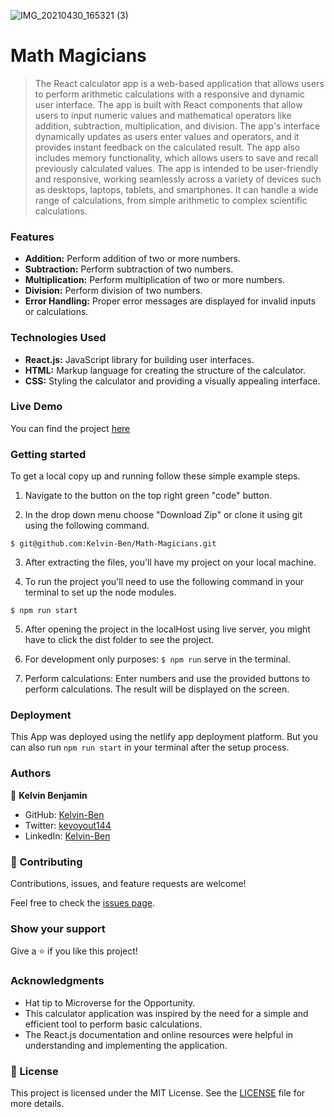 ![IMG_20210430_165321 (3)](https://github.com/Kelvin-Ben/math-magicians/assets/85459676/7ff34d10-5a64-472f-b6c5-159c46110fdb)


# Math Magicians

> The React calculator app is a web-based application that allows users to perform arithmetic calculations with a responsive and dynamic user interface. The app is built with React components that allow users to input numeric values and mathematical operators like addition, subtraction, multiplication, and division.
The app's interface dynamically updates as users enter values and operators, and it provides instant feedback on the calculated result. The app also includes memory functionality, which allows users to save and recall previously calculated values.
The app is intended to be user-friendly and responsive, working seamlessly across a variety of devices such as desktops, laptops, tablets, and smartphones. It can handle a wide range of calculations, from simple arithmetic to complex scientific calculations.

### Features
- **Addition:** Perform addition of two or more numbers.
- **Subtraction:** Perform subtraction of two numbers.
- **Multiplication:** Perform multiplication of two or more numbers.
- **Division:** Perform division of two numbers.
- **Error Handling:** Proper error messages are displayed for invalid inputs or calculations.

### Technologies Used

- **React.js:** JavaScript library for building user interfaces.
- **HTML:** Markup language for creating the structure of the calculator.
- **CSS:** Styling the calculator and providing a visually appealing interface.

### Live Demo 

You can find the project [here](https://reactcalcalculatorapp.netlify.app/)

### Getting started

To get a local copy up and running follow these simple example steps.

1. Navigate to the button on the top right green "code" button.

2. In the drop down menu choose "Download Zip" or clone it using git using the following command.

```$ git@github.com:Kelvin-Ben/Math-Magicians.git```

3. After extracting the files, you'll have my project on your local machine.

4. To run the project you'll need to use the following command in your terminal to set up the node modules.

```$ npm run start```

5. After opening the project in the localHost using live server, you might have to click the dist folder to see the project.

6. For development only purposes: ```$ npm run``` serve in the terminal.

7. Perform calculations: Enter numbers and use the provided buttons to perform calculations. The result will be displayed on the screen.


### Deployment

This App was deployed using the netlify app deployment platform. But you can also run ```npm run start``` in your terminal after the setup process.

### Authors

👤 **Kelvin Benjamin**

- GitHub: [Kelvin-Ben](https://github.com/Kelvin-Ben)
- Twitter: [kevoyout144](https://twitter.com/kevoyout144)
- LinkedIn: [Kelvin-Ben](https://www.linkedin.com/in/kelvinben/)


### 🤝 Contributing

Contributions, issues, and feature requests are welcome!

Feel free to check the [issues page](../../issues/).

### Show your support

Give a ⭐️ if you like this project!

### Acknowledgments

- Hat tip to Microverse for the Opportunity.
- This calculator application was inspired by the need for a simple and efficient tool to perform basic calculations.
- The React.js documentation and online resources were helpful in understanding and implementing the application.

### 📝 License

This project is licensed under the MIT License. See the [LICENSE](https://mit-license.org/) file for more details.
